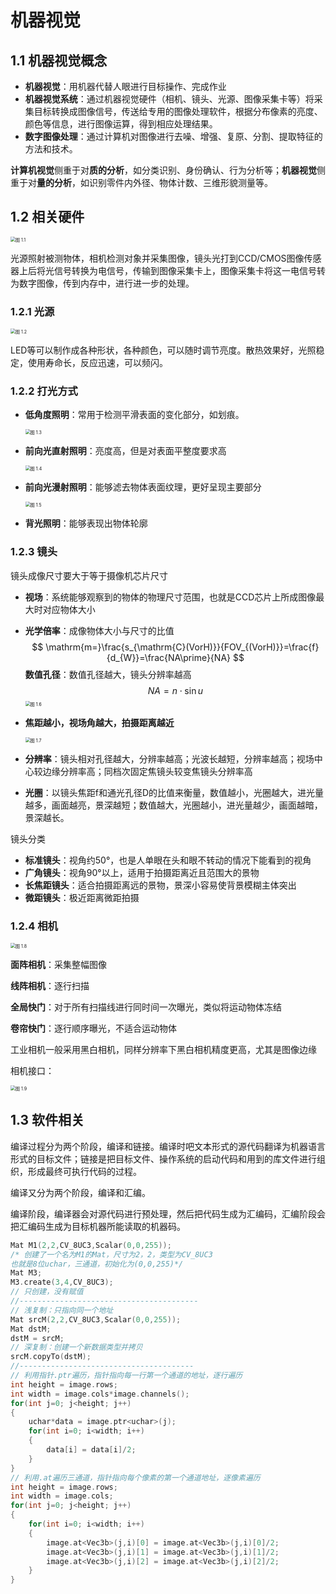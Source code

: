 # 机器视觉

## 1.1 机器视觉概念

- **机器视觉**：用机器代替人眼进行目标操作、完成作业
- **机器视觉系统**：通过机器视觉硬件（相机、镜头、光源、图像采集卡等）将采集目标转换成图像信号，传送给专用的图像处理软件，根据分布像素的亮度、颜色等信息，进行图像运算，得到相应处理结果。
- **数字图像处理**：通过计算机对图像进行去噪、增强、复原、分割、提取特征的方法和技术。

**计算机视觉**侧重于对**质的分析**，如分类识别、身份确认、行为分析等；**机器视觉**侧重于对**量的分析**，如识别零件内外径、物体计数、三维形貌测量等。

## 1.2 相关硬件

<img src="./Images/机器视觉/图 1.1.png" alt="图 1.1" style="zoom:50%;" />

光源照射被测物体，相机检测对象并采集图像，镜头光打到CCD/CMOS图像传感器上后将光信号转换为电信号，传输到图像采集卡上，图像采集卡将这一电信号转为数字图像，传到内存中，进行进一步的处理。

### 1.2.1 光源

<img src="./Images/机器视觉/图 1.2.png" alt="图 1.2" style="zoom:50%;" />

LED等可以制作成各种形状，各种颜色，可以随时调节亮度。散热效果好，光照稳定，使用寿命长，反应迅速，可以频闪。

### 1.2.2 打光方式

- **低角度照明**：常用于检测平滑表面的变化部分，如划痕。

  <img src="./Images/机器视觉/图 1.3.png" alt="图 1.3" style="zoom:50%;" />

- **前向光直射照明**：亮度高，但是对表面平整度要求高

  <img src="./Images/机器视觉/图 1.4.png" alt="图 1.4" style="zoom:50%;" />

- **前向光漫射照明**：能够滤去物体表面纹理，更好呈现主要部分

  <img src="./Images/机器视觉/图 1.5.png" alt="图 1.5" style="zoom:50%;" />

- **背光照明**：能够表现出物体轮廓

### 1.2.3 镜头

镜头成像尺寸要大于等于摄像机芯片尺寸

- **视场**：系统能够观察到的物体的物理尺寸范围，也就是CCD芯片上所成图像最大时对应物体大小

- **光学倍率**：成像物体大小与尺寸的比值
  $$
  \mathrm{m=}\frac{s_{\mathrm{C}(VorH)}}{FOV_{(VorH)}}=\frac{f}{d_{W}}=\frac{NA\prime}{NA}
  $$
  **数值孔径**：数值孔径越大，镜头分辨率越高
  $$
  NA=n\cdot\sin u
  $$
  <img src="./Images/机器视觉/图 1.6.png" alt="图 1.6" style="zoom:50%;" />

- **焦距越小，视场角越大，拍摄距离越近**

  <img src="./Images/机器视觉/图 1.7.png" alt="图 1.7" style="zoom:50%;" />

- **分辨率**：镜头相对孔径越大，分辨率越高；光波长越短，分辨率越高；视场中心较边缘分辨率高；同档次固定焦镜头较变焦镜头分辨率高

- **光圈**：以镜头焦距f和通光孔径D的比值来衡量，数值越小，光圈越大，进光量越多，画面越亮，景深越短；数值越大，光圈越小，进光量越少，画面越暗，景深越长。

镜头分类

- **标准镜头**：视角约50°，也是人单眼在头和眼不转动的情况下能看到的视角
- **广角镜头**：视角90°以上，适用于拍摄距离近且范围大的景物
- **长焦距镜头**：适合拍摄距离远的景物，景深小容易使背景模糊主体突出
- **微距镜头**：极近距离微距拍摄

### 1.2.4 相机

<img src="./Images/机器视觉/图 1.8.png" alt="图 1.8" style="zoom:50%;" />

**面阵相机**：采集整幅图像

**线阵相机**：逐行扫描

**全局快门**：对于所有扫描线进行同时间一次曝光，类似将运动物体冻结

**卷帘快门**：逐行顺序曝光，不适合运动物体

工业相机一般采用黑白相机，同样分辨率下黑白相机精度更高，尤其是图像边缘

相机接口：

<img src="./Images/机器视觉/图 1.9.png" alt="图 1.9" style="zoom:50%;" />

## 1.3 软件相关

编译过程分为两个阶段，编译和链接。编译时吧文本形式的源代码翻译为机器语言形式的目标文件；链接是把目标文件、操作系统的启动代码和用到的库文件进行组织，形成最终可执行代码的过程。 

编译又分为两个阶段，编译和汇编。

编译阶段，编译器会对源代码进行预处理，然后把代码生成为汇编码，汇编阶段会把汇编码生成为目标机器所能读取的机器码。

```c++
Mat M1(2,2,CV_8UC3,Scalar(0,0,255));
/* 创建了一个名为M1的Mat，尺寸为2，2，类型为CV_8UC3
也就是8位uchar，三通道，初始化为(0,0,255)*/
Mat M3;
M3.create(3,4,CV_8UC3);
// 只创建，没有赋值
//----------------------------------------
// 浅复制：只指向同一个地址
Mat srcM(2,2,CV_8UC3,Scalar(0,0,255));
Mat dstM;
dstM = srcM;
// 深复制：创建一个新数据类型并拷贝
srcM.copyTo(dstM);
//---------------------------------------
// 利用指针.ptr遍历，指针指向每一行第一个通道的地址，逐行遍历
int height = image.rows;
int width = image.cols*image.channels();
for(int j=0; j<height; j++)
{
    uchar*data = image.ptr<uchar>(j);
    for(int i=0; i<width; i++)
    {
        data[i] = data[i]/2;
    }
}
// 利用.at遍历三通道，指针指向每个像素的第一个通道地址，逐像素遍历
int height = image.rows;
int width = image.cols;
for(int j=0; j<height; j++)
{
    for(int i=0; i<width; i++)
    {
        image.at<Vec3b>(j,i)[0] = image.at<Vec3b>(j,i)[0]/2;
        image.at<Vec3b>(j,i)[1] = image.at<Vec3b>(j,i)[1]/2;
        image.at<Vec3b>(j,i)[2] = image.at<Vec3b>(j,i)[2]/2;
    }
}
```

